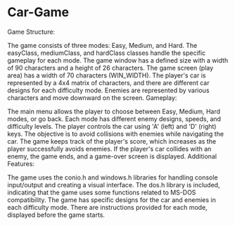 # Car-Game

Game Structure:

The game consists of three modes: Easy, Medium, and Hard.
The easyClass, mediumClass, and hardClass classes handle the specific gameplay for each mode.
The game window has a defined size with a width of 90 characters and a height of 26 characters.
The game screen (play area) has a width of 70 characters (WIN_WIDTH).
The player's car is represented by a 4x4 matrix of characters, and there are different car designs for each difficulty mode.
Enemies are represented by various characters and move downward on the screen.
Gameplay:

The main menu allows the player to choose between Easy, Medium, Hard modes, or go back.
Each mode has different enemy designs, speeds, and difficulty levels.
The player controls the car using 'A' (left) and 'D' (right) keys.
The objective is to avoid collisions with enemies while navigating the car.
The game keeps track of the player's score, which increases as the player successfully avoids enemies.
If the player's car collides with an enemy, the game ends, and a game-over screen is displayed.
Additional Features:

The game uses the conio.h and windows.h libraries for handling console input/output and creating a visual interface.
The dos.h library is included, indicating that the game uses some functions related to MS-DOS compatibility.
The game has specific designs for the car and enemies in each difficulty mode.
There are instructions provided for each mode, displayed before the game starts.
